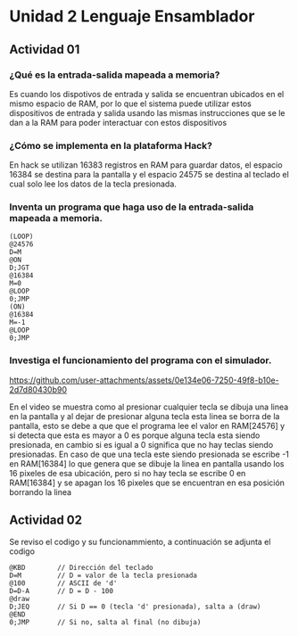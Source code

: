 # Unidad 2 Lenguaje Ensamblador 

## Actividad 01 

### ¿Qué es la entrada-salida mapeada a memoria? 

Es cuando los dispotivos de entrada y salida se encuentran ubicados en el mismo espacio de RAM, por lo que el sistema puede utilizar estos dispositivos de entrada y salida usando las mismas instrucciones que se le dan a la RAM para poder interactuar con estos dispositivos

### ¿Cómo se implementa en la plataforma Hack? 

En hack se utilizan 16383 registros en RAM para guardar datos, el espacio 16384 se destina para la pantalla y el espacio 24575 se destina al teclado el cual solo lee los datos de la tecla presionada. 

### Inventa un programa que haga uso de la entrada-salida mapeada a memoria. 
    (LOOP)
    @24576
    D=M
    @ON
    D;JGT
    @16384
    M=0
    @LOOP
    0;JMP
    (ON)
    @16384
    M=-1
    @LOOP
    0;JMP

### Investiga el funcionamiento del programa con el simulador. 

https://github.com/user-attachments/assets/0e134e06-7250-49f8-b10e-2d7d80430b90 

En el video se muestra como al presionar cualquier tecla se dibuja una linea en la pantalla y al dejar de presionar alguna tecla esta linea se borra de la pantalla, esto se debe a que que el programa lee el valor en RAM[24576] y si detecta que esta es mayor a 0 es porque alguna tecla esta siendo presionada, en cambio si es igual a 0 significa que no hay teclas siendo presionadas. En caso de que una tecla este siendo presionada se escribe -1 en RAM[16384] lo que genera que se dibuje la linea en pantalla usando los 16 pixeles de esa ubicación, pero si no hay tecla se escribe 0 en RAM[16384] y se apagan los 16 pixeles que se encuentran en esa posición borrando la linea

## Actividad 02 

Se reviso el codigo y su funcionammiento, a continuación se adjunta el codigo 

```
@KBD        // Dirección del teclado
D=M         // D = valor de la tecla presionada
@100        // ASCII de 'd'
D=D-A       // D = D - 100
@draw
D;JEQ       // Si D == 0 (tecla 'd' presionada), salta a (draw)
@END
0;JMP       // Si no, salta al final (no dibuja) 
```
